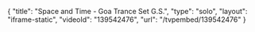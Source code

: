 {
    "title": "Space and Time - Goa Trance Set G.S.",
    "type": "solo",
    "layout": "iframe-static",
    "videoId": "139542476",
    "url": "\/tvpembed\/139542476"
}